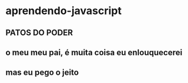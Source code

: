 # aprendendo-javascript
## PATOS DO PODER
## o meu meu pai, é muita coisa eu enlouquecerei
## mas eu pego o jeito